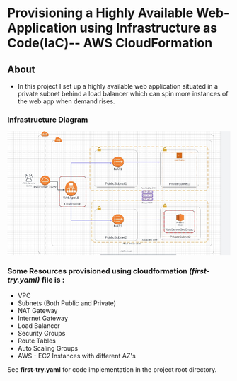 # Provisioning a Highly Available Web-Application using Infrastructure as Code(IaC)-- AWS CloudFormation

## About
- In this project I set up a highly available web application situated in a private subnet behind a load balancer which can spin more instances of the web app when demand rises.

### Infrastructure Diagram
![alt text](https://github.com/belisky/iac-highly_available_webapp/blob/main/finalproj%20architecture.jpg?raw=true)

### Some Resources provisioned using cloudformation _(**first-try.yaml**)_ file is :
- VPC
- Subnets (Both Public and Private)
- NAT Gateway
- Internet Gateway
- Load Balancer
- Security Groups
- Route Tables
- Auto Scaling Groups
- AWS - EC2 Instances with different AZ's

See **first-try.yaml** for code implementation in the project root directory.
